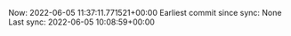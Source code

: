 Now: 2022-06-05 11:37:11.771521+00:00 Earliest commit since sync: None Last sync: 2022-06-05 10:08:59+00:00
